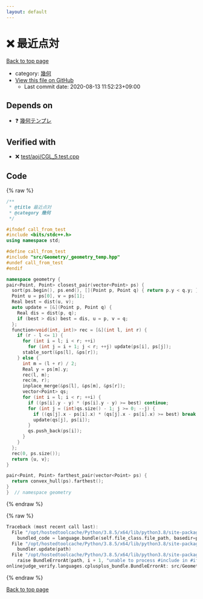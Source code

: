 ```yaml
---
layout: default
---
```


<!-- mathjax config similar to math.stackexchange -->
<script type="text/javascript" async
  src="https://cdnjs.cloudflare.com/ajax/libs/mathjax/2.7.5/MathJax.js?config=TeX-MML-AM_CHTML">
</script>
<script type="text/x-mathjax-config">
  MathJax.Hub.Config({
    TeX: { equationNumbers: { autoNumber: "AMS" }},
    tex2jax: {
      inlineMath: [ ['$','$'] ],
      processEscapes: true
    },
    "HTML-CSS": { matchFontHeight: false },
    displayAlign: "left",
    displayIndent: "2em"
  });
</script>

<script type="text/javascript" src="https://cdnjs.cloudflare.com/ajax/libs/jquery/3.4.1/jquery.min.js"></script>
<script src="https://cdn.jsdelivr.net/npm/jquery-balloon-js@1.1.2/jquery.balloon.min.js" integrity="sha256-ZEYs9VrgAeNuPvs15E39OsyOJaIkXEEt10fzxJ20+2I=" crossorigin="anonymous"></script>
<script type="text/javascript" src="../../../assets/js/copy-button.js"></script>
<link rel="stylesheet" href="../../../assets/css/copy-button.css" />


# :x: 最近点対

<a href="../../../index.html">Back to top page</a>

* category: <a href="../../../index.html#8f833136c094b0b1f887309fa147399d">幾何</a>
* <a href="{{ site.github.repository_url }}/blob/master/src/Geometry/closest_pair.hpp">View this file on GitHub</a>
    - Last commit date: 2020-08-13 11:52:23+09:00




## Depends on

* :question: <a href="_geometry_temp.hpp.html">幾何テンプレ</a>


## Verified with

* :x: <a href="../../../verify/test/aoj/CGL_5.test.cpp.html">test/aoj/CGL_5.test.cpp</a>


## Code

<a id="unbundled"></a>
{% raw %}
```cpp
/**
 * @title 最近点対
 * @category 幾何
 */

#ifndef call_from_test
#include <bits/stdc++.h>
using namespace std;

#define call_from_test
#include "src/Geometry/_geometry_temp.hpp"
#undef call_from_test
#endif

namespace geometry {
pair<Point, Point> closest_pair(vector<Point> ps) {
  sort(ps.begin(), ps.end(), [](Point p, Point q) { return p.y < q.y; });
  Point u = ps[0], v = ps[1];
  Real best = dist(u, v);
  auto update = [&](Point p, Point q) {
    Real dis = dist(p, q);
    if (best > dis) best = dis, u = p, v = q;
  };
  function<void(int, int)> rec = [&](int l, int r) {
    if (r - l <= 1) {
      for (int i = l; i < r; ++i)
        for (int j = i + 1; j < r; ++j) update(ps[i], ps[j]);
      stable_sort(&ps[l], &ps[r]);
    } else {
      int m = (l + r) / 2;
      Real y = ps[m].y;
      rec(l, m);
      rec(m, r);
      inplace_merge(&ps[l], &ps[m], &ps[r]);
      vector<Point> qs;
      for (int i = l; i < r; ++i) {
        if ((ps[i].y - y) * (ps[i].y - y) >= best) continue;
        for (int j = (int)qs.size() - 1; j >= 0; --j) {
          if ((qs[j].x - ps[i].x) * (qs[j].x - ps[i].x) >= best) break;
          update(qs[j], ps[i]);
        }
        qs.push_back(ps[i]);
      }
    }
  };
  rec(0, ps.size());
  return {u, v};
}

pair<Point, Point> farthest_pair(vector<Point> ps) {
  return convex_hull(ps).farthest();
}
}  // namespace geometry
```
{% endraw %}

<a id="bundled"></a>
{% raw %}
```cpp
Traceback (most recent call last):
  File "/opt/hostedtoolcache/Python/3.8.5/x64/lib/python3.8/site-packages/onlinejudge_verify/docs.py", line 349, in write_contents
    bundled_code = language.bundle(self.file_class.file_path, basedir=pathlib.Path.cwd())
  File "/opt/hostedtoolcache/Python/3.8.5/x64/lib/python3.8/site-packages/onlinejudge_verify/languages/cplusplus.py", line 185, in bundle
    bundler.update(path)
  File "/opt/hostedtoolcache/Python/3.8.5/x64/lib/python3.8/site-packages/onlinejudge_verify/languages/cplusplus_bundle.py", line 306, in update
    raise BundleErrorAt(path, i + 1, "unable to process #include in #if / #ifdef / #ifndef other than include guards")
onlinejudge_verify.languages.cplusplus_bundle.BundleErrorAt: src/Geometry/closest_pair.hpp: line 11: unable to process #include in #if / #ifdef / #ifndef other than include guards

```
{% endraw %}

<a href="../../../index.html">Back to top page</a>

